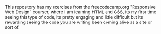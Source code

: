This repository has my exercises from the freecodecamp.org "Responsive Web Design" courser, where I am learning HTML and CSS, its my first time seeing this type of code, its pretty engaging and little difficult but its rewarding seeing the code you are writing been coming alive as a site or sort of.
